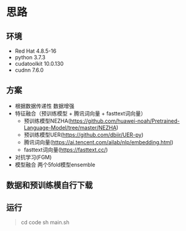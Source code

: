 # 思路

## 环境
- Red Hat 4.8.5-16
- python 3.7.3
- cudatoolkit  10.0.130   
- cudnn   7.6.0 

## 方案
- 根据数据传递性 数据增强
- 特征融合（预训练模型 + 腾讯词向量 + fasttext词向量）
   - 预训练模型NEZHA(https://github.com/huawei-noah/Pretrained-Language-Model/tree/master/NEZHA)
   - 预训练模型UER(https://github.com/dbiir/UER-py)
   - 腾讯词向量(https://ai.tencent.com/ailab/nlp/embedding.html)
   - fasttext词向量(https://fasttext.cc/)
- 对抗学习(FGM)
- 模型融合 两个5fold模型ensemble

## 数据和预训练模自行下载

## 运行
> cd code
> sh main.sh
